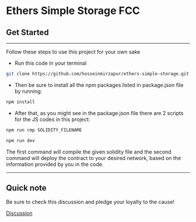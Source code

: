 # Ethers Simple Storage FCC

## Get Started

---

Follow these steps to use this project for your own sake

- Run this code in your terminal

```bash
git clone https://github.com/hosseinmirzapur/ethers-simple-storage.git
```

- Then be sure to install all the npm packages listed in package.json file by running:

```bash
npm install
```

- After that, as you might see in the package.json file there are 2 scripts for the JS codes in this project:

```bash
npm run cmp SOLIDITY_FILENAME

npm run dev
```

The first command will compile the given solidity file and the second command will deploy the contract to your desired network, based on the information provided by you in the code.

---

## Quick note

Be sure to check this discussion and pledge your loyalty to the cause!

[Discussion](https://github.com/smartcontractkit/full-blockchain-solidity-course-js/discussions/5)
